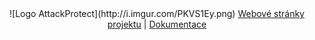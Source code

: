 <center>
	![Logo AttackProtect](http://i.imgur.com/PKVS1Ey.png)
	<a href="http://filipsedivy.github.io/AttackProtect/">Webové stránky projektu</a> |
	<a href="http://filipsedivy.github.io/AttackProtect/doc">Dokumentace</a>
</center>